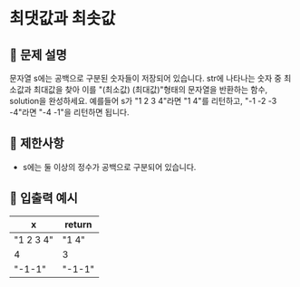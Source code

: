 # 최댓값과 최솟값

## 📝 문제 설명  
문자열 s에는 공백으로 구분된 숫자들이 저장되어 있습니다. str에 나타나는 숫자 중 최소값과 최대값을 찾아 이를 "(최소값) (최대값)"형태의 문자열을 반환하는 함수, solution을 완성하세요.
예를들어 s가 "1 2 3 4"라면 "1 4"를 리턴하고, "-1 -2 -3 -4"라면 "-4 -1"을 리턴하면 됩니다.

## 📌 제한사항
- s에는 둘 이상의 정수가 공백으로 구분되어 있습니다.

## 📘 입출력 예시

| x         | return|
|-----------|-------|
| "1 2 3 4"	| "1 4" |
| 4  | 3    | "-4 -1"|
| "-1-1"    |"-1-1"  |

